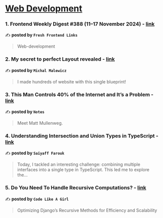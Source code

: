 
<h1><a href=https://medium.com/tag/web-development/recommended target="_blank" rel="noopener noreferrer">Web Development</a></h1>
<h3>1. Frontend Weekly Digest #388 (11–17 November 2024) - <a href="https://medium.com/@frontender-ua/frontend-weekly-digest-388-11-17-november-2024-5bd7bf6e5609" target="_blank" rel="noopener noreferrer">link</a></h3>

✍️ **posted by `Fresh Frontend Links`**

<blockquote>Web-development</blockquote>

<h3>2. My secret to perfect Layout revealed - <a href="https://medium.com/@michalmalewicz/my-secret-to-perfect-layout-revealed-33183f25e49c" target="_blank" rel="noopener noreferrer">link</a></h3>

✍️ **posted by `Michal Malewicz`**

<blockquote>I made hundreds of website with this single blueprint!</blockquote>

<h3>3. This Man Controls 40% of the Internet and It’s a Problem - <a href="https://medium.com/notes-and-theories/this-man-controls-40-of-the-internet-and-its-a-problem-1b37a66e6185" target="_blank" rel="noopener noreferrer">link</a></h3>

✍️ **posted by `Notes`**

<blockquote>Meet Matt Mullenweg.</blockquote>

<h3>4. Understanding Intersection and Union Types in TypeScript - <a href="https://medium.com/@saiyaff/understanding-intersection-and-union-types-in-typescript-5af918834498" target="_blank" rel="noopener noreferrer">link</a></h3>

✍️ **posted by `Saiyaff Farouk`**

<blockquote>Today, I tackled an interesting challenge: combining multiple interfaces into a single type in TypeScript. This led me to explore the…</blockquote>

<h3>5. Do You Need To Handle Recursive Computations? - <a href="https://medium.com/code-like-a-girl/do-you-need-to-handle-recursive-computations-fb3bb5f5e633" target="_blank" rel="noopener noreferrer">link</a></h3>

✍️ **posted by `Code Like A Girl`**

<blockquote>Optimizing Django’s Recursive Methods for Efficiency and Scalability</blockquote>

